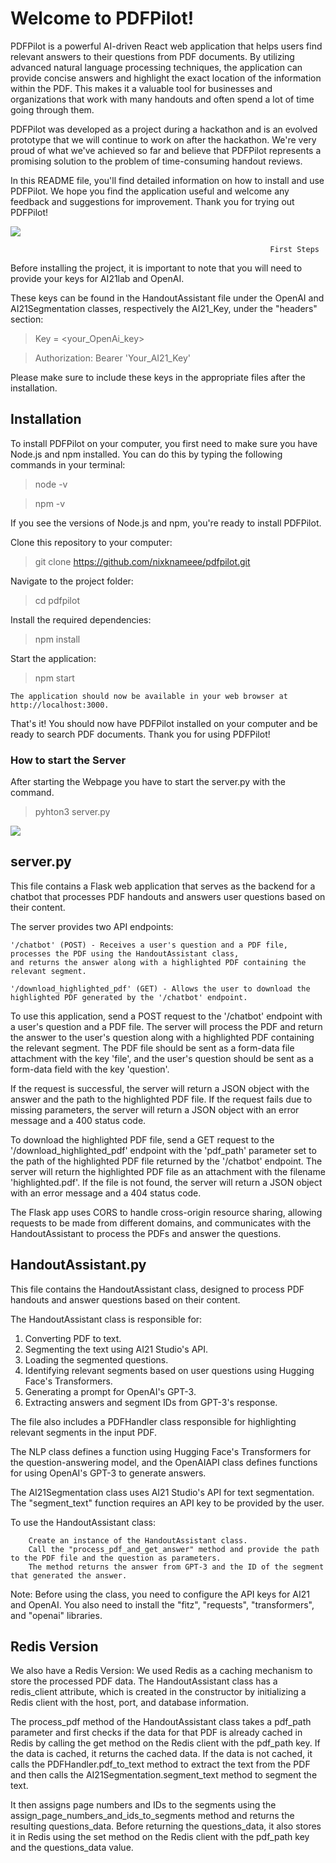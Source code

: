 # Welcome to PDFPilot!

PDFPilot is a powerful AI-driven React web application that helps users find relevant answers to their questions from PDF documents. By utilizing advanced natural language processing techniques, the application can provide concise answers and highlight the exact location of the information within the PDF. This makes it a valuable tool for businesses and organizations that work with many handouts and often spend a lot of time going through them.

PDFPilot was developed as a project during a hackathon and is an evolved prototype that we will continue to work on after the hackathon. We're very proud of what we've achieved so far and believe that PDFPilot represents a promising solution to the problem of time-consuming handout reviews.

In this README file, you'll find detailed information on how to install and use PDFPilot. We hope you find the application useful and welcome any feedback and suggestions for improvement. Thank you for trying out PDFPilot!



![](https://github.com/nixknameee/pdf_pilot/blob/main/pdfpilot/public/ezgif.com-video-to-gif.gif)

                                                              First Steps

Before installing the project, it is important to note that you will need to provide your keys for AI21lab and OpenAI.

These keys can be found in the HandoutAssistant file under the OpenAI and AI21Segmentation classes, respectively the AI21_Key, under the "headers" section:

> Key = <your_OpenAi_key>

> Authorization: Bearer 'Your_AI21_Key'

Please make sure to include these keys in the appropriate files after the installation.

## Installation

To install PDFPilot on your computer, you first need to make sure you have Node.js and npm installed. You can do this by typing the following commands in your terminal:

> node -v

> npm -v

If you see the versions of Node.js and npm, you're ready to install PDFPilot.

Clone this repository to your computer:


> git clone https://github.com/nixknameee/pdfpilot.git

Navigate to the project folder:


> cd pdfpilot

Install the required dependencies:

> npm install

Start the application:

> npm start

    The application should now be available in your web browser at http://localhost:3000.

That's it! You should now have PDFPilot installed on your computer and be ready to search PDF documents. Thank you for using PDFPilot!

### How to start the Server
After starting the Webpage you have to start the server.py with the command.

> pyhton3 server.py

![](https://github.com/nixknameee/pdf_pilot/blob/main/pdfpilot/public/IMG_0232.png)

## server.py


This file contains a Flask web application that serves as the backend for a chatbot that processes PDF handouts and answers user questions based on their content.

The server provides two API endpoints:

    '/chatbot' (POST) - Receives a user's question and a PDF file, processes the PDF using the HandoutAssistant class,
    and returns the answer along with a highlighted PDF containing the relevant segment.

    '/download_highlighted_pdf' (GET) - Allows the user to download the highlighted PDF generated by the '/chatbot' endpoint.

To use this application, send a POST request to the '/chatbot' endpoint with a user's question and a PDF file. The server will process the PDF and return the answer to the user's question along with a highlighted PDF containing the relevant segment. The PDF file should be sent as a form-data file attachment with the key 'file', and the user's question should be sent as a form-data field with the key 'question'.

If the request is successful, the server will return a JSON object with the answer and the path to the highlighted PDF file. If the request fails due to missing parameters, the server will return a JSON object with an error message and a 400 status code.

To download the highlighted PDF file, send a GET request to the '/download_highlighted_pdf' endpoint with the 'pdf_path' parameter set to the path of the highlighted PDF file returned by the '/chatbot' endpoint. The server will return the highlighted PDF file as an attachment with the filename 'highlighted.pdf'. If the file is not found, the server will return a JSON object with an error message and a 404 status code.

The Flask app uses CORS to handle cross-origin resource sharing, allowing requests to be made from different domains, and communicates with the HandoutAssistant to process the PDFs and answer the questions.




## HandoutAssistant.py


This file contains the HandoutAssistant class, designed to process PDF handouts and answer questions based on their content.

The HandoutAssistant class is responsible for:


1. Converting PDF to text.
2. Segmenting the text using AI21 Studio's API.
3. Loading the segmented questions.
4. Identifying relevant segments based on user questions using Hugging Face's Transformers.
5. Generating a prompt for OpenAI's GPT-3.
6. Extracting answers and segment IDs from GPT-3's response.

The file also includes a PDFHandler class responsible for highlighting relevant segments in the input PDF.

The NLP class defines a function using Hugging Face's Transformers for the question-answering model, and the OpenAIAPI class defines functions for using OpenAI's GPT-3 to generate answers.

The AI21Segmentation class uses AI21 Studio's API for text segmentation. The "segment_text" function requires an API key to be provided by the user.

To use the HandoutAssistant class:

        Create an instance of the HandoutAssistant class.
        Call the "process_pdf_and_get_answer" method and provide the path to the PDF file and the question as parameters.
        The method returns the answer from GPT-3 and the ID of the segment that generated the answer.

Note: Before using the class, you need to configure the API keys for AI21 and OpenAI. You also need to install the "fitz", "requests", "transformers", and "openai" libraries.

## Redis Version

We also have a Redis Version: 
We used Redis as a caching mechanism to store the processed PDF data. The HandoutAssistant class has a redis_client attribute, which is created in the constructor by initializing a Redis client with the host, port, and database information. 

The process_pdf method of the HandoutAssistant class takes a pdf_path parameter and first checks if the data for that PDF is already cached in Redis by calling the get method on the Redis client with the pdf_path key. If the data is cached, it returns the cached data. If the data is not cached, it calls the PDFHandler.pdf_to_text method to extract the text from the PDF and then calls the AI21Segmentation.segment_text method to segment the text. 

It then assigns page numbers and IDs to the segments using the assign_page_numbers_and_ids_to_segments method and returns the resulting questions_data. Before returning the questions_data, it also stores it in Redis using the set method on the Redis client with the pdf_path key and the questions_data value.
